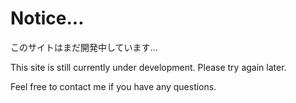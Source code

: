 # Notice...

このサイトはまだ開発中しています…

This site is still currently under development. Please try again later.

Feel free to contact me if you have any questions.
